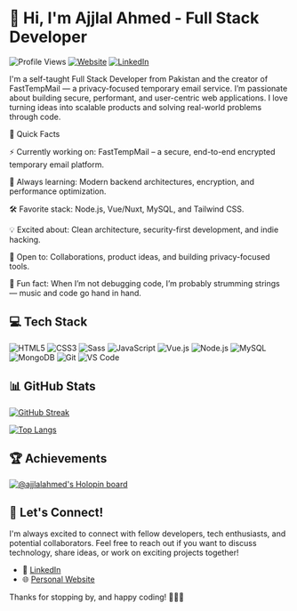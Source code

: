 # 👋 Hi, I'm Ajjlal Ahmed - Full Stack Developer

![Profile Views](https://komarev.com/ghpvc/?username=ajjlalahmed&label=Profile%20views&color=0e75b6&style=flat)
[![Website](https://img.shields.io/badge/Website-ajjlalahmed.netlify.app-blue?style=flat&logo=google-chrome)](https://ajjlalahmed.netlify.app/)
[![LinkedIn](https://img.shields.io/badge/LinkedIn-Connect-blue?style=flat&logo=linkedin)](https://www.linkedin.com/in/ajjlalahmed)

I'm a self-taught Full Stack Developer from Pakistan and the creator of FastTempMail — a privacy-focused temporary email service. I’m passionate about building secure, performant, and user-centric web applications. I love turning ideas into scalable products and solving real-world problems through code.

🚀 Quick Facts

⚡ Currently working on: FastTempMail – a secure, end-to-end encrypted temporary email platform.

🌱 Always learning: Modern backend architectures, encryption, and performance optimization.

🛠️ Favorite stack: Node.js, Vue/Nuxt, MySQL, and Tailwind CSS.

💡 Excited about: Clean architecture, security-first development, and indie hacking.

🤝 Open to: Collaborations, product ideas, and building privacy-focused tools.

🎸 Fun fact: When I’m not debugging code, I’m probably strumming strings — music and code go hand in hand.

## 💻 Tech Stack

![HTML5](https://img.shields.io/badge/-HTML5-E34F26?style=flat&logo=html5&logoColor=white)
![CSS3](https://img.shields.io/badge/-CSS3-1572B6?style=flat&logo=css3)
![Sass](https://img.shields.io/badge/-Sass-CC6699?style=flat&logo=sass&logoColor=white)
![JavaScript](https://img.shields.io/badge/-JavaScript-F7DF1E?style=flat&logo=javascript&logoColor=black)
![Vue.js](https://img.shields.io/badge/-Vue.js-4FC08D?style=flat&logo=vue.js&logoColor=white)
![Node.js](https://img.shields.io/badge/-Node.js-339933?style=flat&logo=node.js&logoColor=white)
![MySQL](https://img.shields.io/badge/-MySQL-4479A1?style=flat&logo=mysql&logoColor=white)
![MongoDB](https://img.shields.io/badge/-MongoDB-47A248?style=flat&logo=mongodb&logoColor=white)
![Git](https://img.shields.io/badge/-Git-F05032?style=flat&logo=git&logoColor=white)
![VS Code](https://img.shields.io/badge/-VS%20Code-007ACC?style=flat&logo=visual-studio-code&logoColor=white)

## 📊 GitHub Stats

[![GitHub Streak](https://github-readme-streak-stats.herokuapp.com?user=ajjlalahmed&theme=tokyonight&date_format=M%20j%5B%2C%20Y%5D)](https://git.io/streak-stats)

[![Top Langs](https://github-readme-stats.vercel.app/api/top-langs/?username=ajjlalahmed&layout=compact&theme=tokyonight)](https://github.com/anuraghazra/github-readme-stats)

## 🏆 Achievements

[![@ajjlalahmed's Holopin board](https://holopin.io/api/user/board?user=ajjlalahmed)](https://holopin.io/@ajjlalahmed)

## 🤝 Let's Connect!

I'm always excited to connect with fellow developers, tech enthusiasts, and potential collaborators. Feel free to reach out if you want to discuss technology, share ideas, or work on exciting projects together!

- 💼 [LinkedIn](https://www.linkedin.com/in/ajjlalahmed)
- 🌐 [Personal Website](https://ajjlalahmed.netlify.app/)

Thanks for stopping by, and happy coding! 👨‍💻✨
